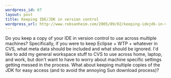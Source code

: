 ```yaml
--- 
wordpress_id: 67
layout: post
title: Keeping IDE/JDK in version control
wordpress_url: http://www.robsanheim.com/2005/09/02/keeping-idejdk-in-version-control/
---
```

Do you keep a copy of your IDE in version control to use across multiple machines?  Specifically, if you were to keep Eclipse + WTP + whatever in CVS, what meta data should be included and what should be ignored.  I'd like to add my general workspace stuff to CVS to use across home, laptop, and work, but don't want to have to worry about machine specific settings getting messed in the process.  What about keeping multiple copies of the JDK for easy access (and to avoid the annoying Sun download process)?
